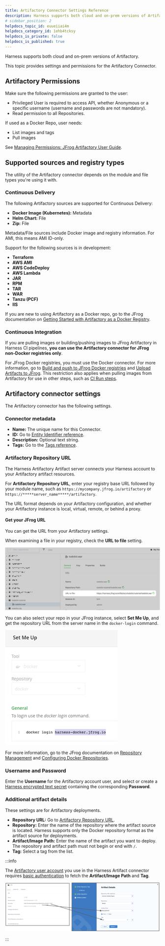 ```yaml
---
title: Artifactory Connector Settings Reference
description: Harness supports both cloud and on-prem versions of Artifactory. This topic provides settings and permissions for the Artifactory Connector. Artifactory Permissions. Make sure the following permissio…
# sidebar_position: 2
helpdocs_topic_id: euueiiai4m
helpdocs_category_id: 1ehb4tcksy
helpdocs_is_private: false
helpdocs_is_published: true
---
```


Harness supports both cloud and on-prem versions of Artifactory.

This topic provides settings and permissions for the Artifactory Connector.

## Artifactory Permissions

Make sure the following permissions are granted to the user:

* Privileged User is required to access API, whether Anonymous or a specific username (username and passwords are not mandatory).
* Read permission to all Repositories.

If used as a Docker Repo, user needs:

* List images and tags
* Pull images

See [Managing Permissions: JFrog Artifactory User Guide](https://www.jfrog.com/confluence/display/RTF/Managing+Permissions).

## Supported sources and registry types

The utility of the Artifactory connector depends on the module and file types you're using it with.

### Continuous Delivery

The following Artifactory sources are supported for Continuous Delivery:

* **Docker Image (Kubernetes):** Metadata
* **Helm Chart:** File
* **Zip:** File

Metadata/File sources include Docker image and registry information. For AMI, this means AMI ID-only.

Support for the following sources is in development:

* **Terraform**
* **AWS AMI**
* **AWS CodeDeploy**
* **AWS Lambda**
* **JAR**
* **RPM**
* **TAR**
* **WAR**
* **Tanzu (PCF)**
* **IIS**

If you are new to using Artifactory as a Docker repo, go to the JFrog documentation on [Getting Started with Artifactory as a Docker Registry](https://www.jfrog.com/confluence/display/RTF6X/Getting+Started+with+Artifactory+as+a+Docker+Registry).

### Continuous Integration

If you are pulling images or building/pushing images to JFrog Artifactory in Harness CI pipelines, **you can use the Artifactory connector for JFrog non-Docker registries only**.

For JFrog Docker registries, you must use the Docker connector. For more information, go to [Build and push to JFrog Docker registries](/docs/continuous-integration/use-ci/build-and-upload-artifacts/build-and-push-to-docker-jfrog.md) and [Upload Artifacts to JFrog](/docs/continuous-integration/use-ci/build-and-upload-artifacts/upload-artifacts/upload-artifacts-to-jfrog.md). This restriction also applies when pulling images from Artifactory for use in other steps, such as [CI Run steps](/docs/continuous-integration/use-ci/run-step-settings.md).

## Artifactory connector settings

The Artifactory connector has the following settings.

### Connector metadata

* **Name:** The unique name for this Connector.
* **ID:** Go to [Entity Identifier reference](../../../references/entity-identifier-reference.md).
* **Description:** Optional text string.
* **Tags:** Go to the [Tags reference](../../../references/tags-reference.md).

### Artifactory Repository URL

The Harness Artifactory Artifact server connects your Harness account to your Artifactory artifact resources.

For **Artifactory Repository URL**, enter your registry base URL followed by your module name, such as `https://mycompany.jfrog.io/artifactory` or `https://*****server_name*****/artifactory`.

The URL format depends on your Artifactory configuration, and whether your Artifactory instance is local, virtual, remote, or behind a proxy.

#### Get your JFrog URL

You can get the URL from your Artifactory settings.

When examining a file in your registry, check the **URL to file** setting.

![](./static/artifactory-connector-settings-reference-08.png)

You can also select your repo in your JFrog instance, select **Set Me Up**, and get the repository URL from the server name in the `docker-login` command.

![](./static/artifactory-connector-settings-reference-09.png)

For more information, go to the JFrog documentation on [Repository Management](https://www.jfrog.com/confluence/display/JFROG/Repository+Management) and [Configuring Docker Repositories](https://www.jfrog.com/confluence/display/RTF/Docker+Registry#DockerRegistry-ConfiguringDockerRepositories).

### Username and Password

Enter the **Username** for the Artifactory account user, and select or create a [Harness encrypted text secret](/docs/platform/secrets/add-use-text-secrets) containing the corresponding **Password**.

### Additional artifact details

These settings are for Artifactory deployments.

* **Repository URL:** Go to [Artifactory Repository URL](#artifactory-repository-url).
* **Repository:** Enter the name of the repository where the artifact source is located. Harness supports only the Docker repository format as the artifact source for deployments.
* **Artifact/Image Path:** Enter the name of the artifact you want to deploy. The repository and artifact path must not begin or end with `/`.
* **Tag:** Select a tag from the list.

:::info

The [Artifactory user account](#username-and-password) you use in the Harness Artifact connector requires [basic authentication](https://www.jfrog.com/confluence/display/JFROG/Access+Tokens#AccessTokens-BasicAuthentication) to fetch the **Artifact/Image Path** and **Tag**.

![](./static/artifactory-connector-settings-reference-11.png)

:::
